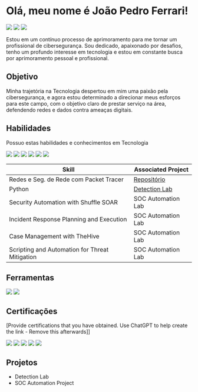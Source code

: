 # Olá, meu nome é João Pedro Ferrari! 
<div>
<a href="https://www.linkedin.com/in/pedroferrari2004/"><img src="https://img.shields.io/badge/-LinkedIn-0072b1?&style=for-the-badge&logo=linkedin&logoColor=white" /></a>
<a href="https://www.instagram.com/jpf.errari/"><img src="https://img.shields.io/badge/Instagram-%23E4405F.svg?style=for-the-badge&logo=Instagram&logoColor=white" /></a>
<a href="https://mail.google.com/mail/u/0/#inbox?compose=jrjtXDzgtqmbdpZmgpHLqLDKKSMXdRwVTRQCKPrhwSgLstvPpzXZPzgGVxtlSjGKrzwCjNnJ"><img src="https://img.shields.io/badge/Gmail-D14836?style=for-the-badge&logo=gmail&logoColor=white" /></a>
    
</div>

Estou em um contínuo processo de aprimoramento para me tornar um profissional de cibersegurança. Sou dedicado, apaixonado por desafios, tenho um profundo interesse em tecnologia e estou em constante busca por aprimoramento pessoal e profissional.

## Objetivo 

Minha trajetória na Tecnologia despertou em mim uma paixão pela cibersegurança, e agora estou determinado a direcionar meus esforços para este campo, com o objetivo claro de prestar serviço na área, defendendo redes e dados contra ameaças digitais.

## Habilidades 
Possuo estas habilidades e conhecimentos em Tecnologia 

<div>
    <img src="https://img.shields.io/badge/mysql-4479A1.svg?style=for-the-badge&logo=mysql&logoColor=white" />
    <img src= "https://img.shields.io/badge/c%23-%23239120.svg?style=for-the-badge&logo=csharp&logoColor=white" />
    <img src= "https://img.shields.io/badge/php-%23777BB4.svg?style=for-the-badge&logo=php&logoColor=white" />
    <img src= "https://img.shields.io/badge/python-3670A0?style=for-the-badge&logo=python&logoColor=ffdd54" />
    <img src= "https://img.shields.io/badge/Linux-FCC624?style=for-the-badge&logo=linux&logoColor=black" />
    <img src= "https://img.shields.io/badge/Windows-0078D6?style=for-the-badge&logo=windows&logoColor=white" />
    
</div>

| Skill                                         | Associated Project         |
|-----------------------------------------------|----------------------------|
| Redes e Seg. de Rede com Packet Tracer          | <a href="https://github.com/pedrooferrari/Rede-de-Computadores">Repositório</a>|
| Python | <a href="https://google.com">Detection Lab</a>|
| Security Automation with Shuffle SOAR         | SOC Automation Lab|
| Incident Response Planning and Execution      | SOC Automation Lab|
| Case Management with TheHive                  | SOC Automation Lab|
| Scripting and Automation for Threat Mitigation | SOC Automation Lab|

## Ferramentas 
<div>

<img src= "https://img.shields.io/badge/Kali-268BEE?style=for-the-badge&logo=kalilinux&logoColor=white" />
<img src="https://img.shields.io/badge/-Wireshark-1679A7?&style=for-the-badge&logo=Wireshark&logoColor=white" />

    
</div>


## Certificações 
[Provide certifications that you have obtained. Use ChatGPT to help create the link - Remove this afterwards]]
<div>
<img src="https://img.shields.io/badge/-Security%2B-FF0000?&style=for-the-badge&logo=CompTIA&logoColor=white" />
<img src="https://img.shields.io/badge/-Network%2B-007ACC?&style=for-the-badge&logo=CompTIA&logoColor=white" />
<img src="https://img.shields.io/badge/-A%2B-4D4D4D?&style=for-the-badge&logo=CompTIA&logoColor=white" />
<img src="https://img.shields.io/badge/-CDSA-006400?&style=for-the-badge&logoColor=white" />
<img src="https://img.shields.io/badge/-CCD-000080?&style=for-the-badge&logoColor=white" />
</div>

## Projetos 
- Detection Lab
- SOC Automation Project
